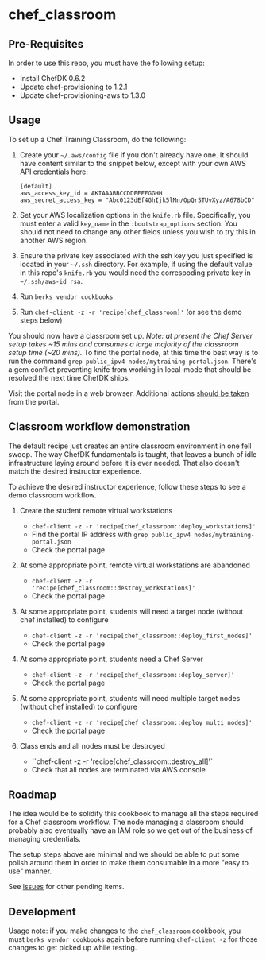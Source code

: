 # chef_classroom

## Pre-Requisites

In order to use this repo, you must have the following setup:

* Install ChefDK 0.6.2
* Update chef-provisioning to 1.2.1
* Update chef-provisioning-aws to 1.3.0

## Usage

To set up a Chef Training Classroom, do the following:

1. Create your `~/.aws/config` file if you don't already have one.  It should have content similar to the snippet below, except with your own AWS API credentials here:

       [default]
       aws_access_key_id = AKIAAABBCCDDEEFFGGHH
       aws_secret_access_key = "Abc0123dEf4GhIjk5lMn/OpQrSTUvXyz/A678bCD"

2. Set your AWS localization options in the `knife.rb` file.  Specifically, you must enter a valid `key_name` in the `:bootstrap_options` section.  You should not need to change any other fields unless you wish to try this in another AWS region.

3. Ensure the private key associated with the ssh key you just specified is located in your `~/.ssh` directory.  For example, if using the default value in this repo's `knife.rb` you would need the correspoding private key in `~/.ssh/aws-id_rsa`.

4. Run `berks vendor cookbooks`

5. Run `chef-client -z -r 'recipe[chef_classroom]'` (or see the demo steps below)

You should now have a classroom set up.  *Note: at present the Chef Server setup takes ~15 mins and consumes a large majority of the classroom setup time (~20 mins).*  To find the portal node, at this time the best way is to run the command `grep public_ipv4 nodes/mytraining-portal.json`.  There's a gem conflict preventing knife from working in local-mode that should be resolved the next time ChefDK ships.

Visit the portal node in a web browser.  Additional actions [should be taken](https://github.com/gmiranda23/chef_classroom/issues/14) from the portal.


## Classroom workflow demonstration

The default recipe just creates an entire classroom environment in one fell swoop.  The way ChefDK fundamentals is taught, that leaves a bunch of idle infrastructure laying around before it is ever needed.  That also doesn't match the desired instructor experience.

To achieve the desired instructor experience, follow these steps to see a demo classroom workflow.

1. Create the student remote virtual workstations

   * `chef-client -z -r 'recipe[chef_classroom::deploy_workstations]'`
   * Find the portal IP address with `grep public_ipv4 nodes/mytraining-portal.json`
   * Check the portal page

2. At some appropriate point, remote virtual workstations are abandoned

   * `chef-client -z -r 'recipe[chef_classroom::destroy_workstations]'`
   * Check the portal page

3. At some appropriate point, students will need a target node (without chef installed) to configure

   * `chef-client -z -r 'recipe[chef_classroom::deploy_first_nodes]'`
   * Check the portal page

4. At some appropriate point, students need a Chef Server

   * `chef-client -z -r 'recipe[chef_classroom::deploy_server]'`
   * Check the portal page

5. At some appropriate point, students will need multiple target nodes (without chef installed) to configure

   * `chef-client -z -r 'recipe[chef_classroom::deploy_multi_nodes]'`
   * Check the portal page

6. Class ends and all nodes must be destroyed

   * ``chef-client -z -r 'recipe[chef_classroom::destroy_all]'`
   * Check that all nodes are terminated via AWS console

## Roadmap

The idea would be to solidify this cookbook to manage all the steps required for a Chef classroom workflow.  The node managing a classroom should probably also eventually have an IAM role so we get out of the business of managing credentials.

The setup steps above are minimal and we should be able to put some polish around them in order to make them consumable in a more "easy to use" manner.

See [issues](https://github.com/gmiranda23/chef_classroom/issues) for other pending items.


## Development
Usage note: if you make changes to the `chef_classroom` cookbook, you must `berks vendor cookbooks` again before running `chef-client -z` for those changes to get picked up while testing.
